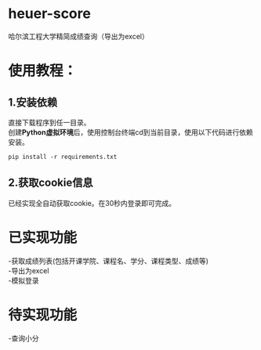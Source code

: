 # heuer-score
哈尔滨工程大学精简成绩查询（导出为excel）  <br>

# 使用教程：  <br>

## 1.安装依赖
直接下载程序到任一目录。  <br>
创建**Python虚拟环境**后，使用控制台终端cd到当前目录，使用以下代码进行依赖安装。  <br>
```
pip install -r requirements.txt
```

## 2.获取cookie信息  <br>
已经实现全自动获取cookie。在30秒内登录即可完成。  <br>

# 已实现功能  <br>
-获取成绩列表(包括开课学院、课程名、学分、课程类型、成绩等)  <br>
-导出为excel  <br>
-模拟登录  <br>

# 待实现功能  <br>
-查询小分  <br>

